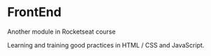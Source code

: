 # FrontEnd

Another module in Rocketseat course

Learning and training good practices in HTML / CSS and JavaScript.